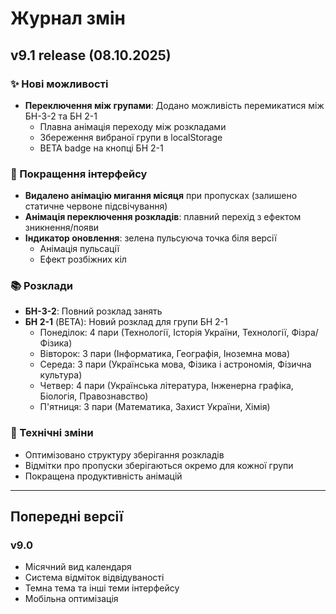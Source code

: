 # Журнал змін

## v9.1 release (08.10.2025)

### ✨ Нові можливості
- **Переключення між групами**: Додано можливість перемикатися між БН-3-2 та БН 2-1
  - Плавна анімація переходу між розкладами
  - Збереження вибраної групи в localStorage
  - BETA badge на кнопці БН 2-1

### 🎨 Покращення інтерфейсу
- **Видалено анімацію мигання місяця** при пропусках (залишено статичне червоне підсвічування)
- **Анімація переключення розкладів**: плавний перехід з ефектом зникнення/появи
- **Індикатор оновлення**: зелена пульсуюча точка біля версії
  - Анімація пульсації
  - Ефект розбіжних кіл

### 📚 Розклади
- **БН-3-2**: Повний розклад занять
- **БН 2-1** (BETA): Новий розклад для групи БН 2-1
  - Понеділок: 4 пари (Технології, Історія України, Технології, Фізра/Фізика)
  - Вівторок: 3 пари (Інформатика, Географія, Іноземна мова)
  - Середа: 3 пари (Українська мова, Фізика і астрономія, Фізична культура)
  - Четвер: 4 пари (Українська література, Інженерна графіка, Біологія, Правознавство)
  - П'ятниця: 3 пари (Математика, Захист України, Хімія)

### 🔧 Технічні зміни
- Оптимізовано структуру зберігання розкладів
- Відмітки про пропуски зберігаються окремо для кожної групи
- Покращена продуктивність анімацій

---

## Попередні версії

### v9.0
- Місячний вид календаря
- Система відміток відвідуваності
- Темна тема та інші теми інтерфейсу
- Мобільна оптимізація
